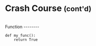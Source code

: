 
<h1>Crash Course <small>(cont'd)</small></h1>

</br>
Function
--------

    def my_func():
        return True



